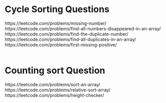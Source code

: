 <h1>Cycle Sorting Questions</h1>
https://leetcode.com/problems/missing-number/ <br>
https://leetcode.com/problems/find-all-numbers-disappeared-in-an-array/<br>
https://leetcode.com/problems/find-the-duplicate-number/ <br>
https://leetcode.com/problems/find-all-duplicates-in-an-array/<br>
https://leetcode.com/problems/first-missing-positive/
<br><br>
<h1>Counting sort Question</h1>
https://leetcode.com/problems/sort-an-array/<br>
https://leetcode.com/problems/relative-sort-array/<br>
https://leetcode.com/problems/height-checker/<br>
